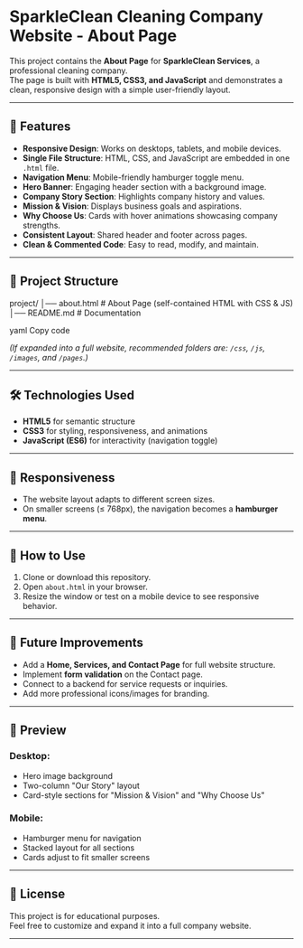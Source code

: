 # SparkleClean Cleaning Company Website - About Page

This project contains the **About Page** for **SparkleClean Services**, a professional cleaning company.  
The page is built with **HTML5, CSS3, and JavaScript** and demonstrates a clean, responsive design with a simple user-friendly layout.  

---

## 🌟 Features
- **Responsive Design**: Works on desktops, tablets, and mobile devices.
- **Single File Structure**: HTML, CSS, and JavaScript are embedded in one `.html` file.
- **Navigation Menu**: Mobile-friendly hamburger toggle menu.
- **Hero Banner**: Engaging header section with a background image.
- **Company Story Section**: Highlights company history and values.
- **Mission & Vision**: Displays business goals and aspirations.
- **Why Choose Us**: Cards with hover animations showcasing company strengths.
- **Consistent Layout**: Shared header and footer across pages.
- **Clean & Commented Code**: Easy to read, modify, and maintain.

---

## 📂 Project Structure
project/
│── about.html # About Page (self-contained HTML with CSS & JS)
│── README.md # Documentation

yaml
Copy code

*(If expanded into a full website, recommended folders are: `/css`, `/js`, `/images`, and `/pages`.)*

---

## 🛠️ Technologies Used
- **HTML5** for semantic structure
- **CSS3** for styling, responsiveness, and animations
- **JavaScript (ES6)** for interactivity (navigation toggle)

---

## 📱 Responsiveness
- The website layout adapts to different screen sizes.
- On smaller screens (≤ 768px), the navigation becomes a **hamburger menu**.

---

## 🚀 How to Use
1. Clone or download this repository.
2. Open `about.html` in your browser.
3. Resize the window or test on a mobile device to see responsive behavior.

---

## 🔮 Future Improvements
- Add a **Home, Services, and Contact Page** for full website structure.
- Implement **form validation** on the Contact page.
- Connect to a backend for service requests or inquiries.
- Add more professional icons/images for branding.

---

## 📸 Preview
### Desktop:
- Hero image background
- Two-column "Our Story" layout
- Card-style sections for "Mission & Vision" and "Why Choose Us"

### Mobile:
- Hamburger menu for navigation
- Stacked layout for all sections
- Cards adjust to fit smaller screens

---

## 📄 License
This project is for educational purposes.  
Feel free to customize and expand it into a full company website.

---
